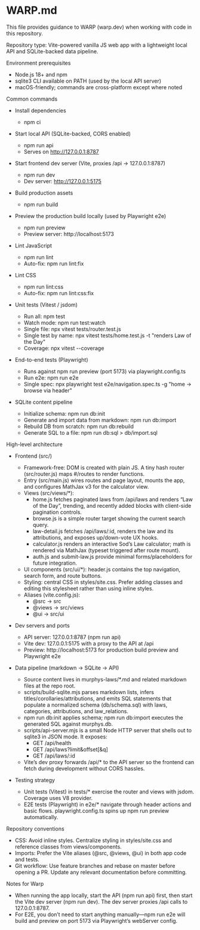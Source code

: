 # WARP.md

This file provides guidance to WARP (warp.dev) when working with code in this repository.

Repository type: Vite-powered vanilla JS web app with a lightweight local API and SQLite-backed data pipeline.

Environment prerequisites
- Node.js 18+ and npm
- sqlite3 CLI available on PATH (used by the local API server)
- macOS-friendly; commands are cross-platform except where noted

Common commands
- Install dependencies
  - npm ci

- Start local API (SQLite-backed, CORS enabled)
  - npm run api
  - Serves on http://127.0.0.1:8787

- Start frontend dev server (Vite, proxies /api → 127.0.0.1:8787)
  - npm run dev
  - Dev server: http://127.0.0.1:5175

- Build production assets
  - npm run build

- Preview the production build locally (used by Playwright e2e)
  - npm run preview
  - Preview server: http://localhost:5173

- Lint JavaScript
  - npm run lint
  - Auto-fix: npm run lint:fix

- Lint CSS
  - npm run lint:css
  - Auto-fix: npm run lint:css:fix

- Unit tests (Vitest / jsdom)
  - Run all: npm test
  - Watch mode: npm run test:watch
  - Single file: npx vitest tests/router.test.js
  - Single test by name: npx vitest tests/home.test.js -t "renders Law of the Day"
  - Coverage: npx vitest --coverage

- End-to-end tests (Playwright)
  - Runs against npm run preview (port 5173) via playwright.config.ts
  - Run e2e: npm run e2e
  - Single spec: npx playwright test e2e/navigation.spec.ts -g "home → browse via header"

- SQLite content pipeline
  - Initialize schema: npm run db:init
  - Generate and import data from markdown: npm run db:import
  - Rebuild DB from scratch: npm run db:rebuild
  - Generate SQL to a file: npm run db:sql > db/import.sql

High-level architecture
- Frontend (src/)
  - Framework-free: DOM is created with plain JS. A tiny hash router (src/router.js) maps #/routes to render functions.
  - Entry (src/main.js) wires routes and page layout, mounts the app, and configures MathJax v3 for the calculator view.
  - Views (src/views/*):
    - home.js fetches paginated laws from /api/laws and renders “Law of the Day”, trending, and recently added blocks with client-side pagination controls.
    - browse.js is a simple router target showing the current search query.
    - law-detail.js fetches /api/laws/:id, renders the law and its attributions, and exposes up/down-vote UX hooks.
    - calculator.js renders an interactive Sod’s Law calculator; math is rendered via MathJax (typeset triggered after route mount).
    - auth.js and submit-law.js provide minimal forms/placeholders for future integration.
  - UI components (src/ui/*): header.js contains the top navigation, search form, and route buttons.
  - Styling: central CSS in styles/site.css. Prefer adding classes and editing this stylesheet rather than using inline styles.
  - Aliases (vite.config.js):
    - @src → src
    - @views → src/views
    - @ui → src/ui

- Dev servers and ports
  - API server: 127.0.0.1:8787 (npm run api)
  - Vite dev: 127.0.0.1:5175 with a proxy to the API at /api
  - Preview: http://localhost:5173 for production build preview and Playwright e2e

- Data pipeline (markdown → SQLite → API)
  - Source content lives in murphys-laws/*.md and related markdown files at the repo root.
  - scripts/build-sqlite.mjs parses markdown lists, infers titles/corollaries/attributions, and emits SQL statements that populate a normalized schema (db/schema.sql) with laws, categories, attributions, and law_relations.
  - npm run db:init applies schema; npm run db:import executes the generated SQL against murphys.db.
  - scripts/api-server.mjs is a small Node HTTP server that shells out to sqlite3 in JSON mode. It exposes:
    - GET /api/health
    - GET /api/laws?limit&offset[&q]
    - GET /api/laws/:id
  - Vite’s dev proxy forwards /api/* to the API server so the frontend can fetch during development without CORS hassles.

- Testing strategy
  - Unit tests (Vitest) in tests/* exercise the router and views with jsdom. Coverage uses V8 provider.
  - E2E tests (Playwright) in e2e/* navigate through header actions and basic flows. playwright.config.ts spins up npm run preview automatically.

Repository conventions
- CSS: Avoid inline styles. Centralize styling in styles/site.css and reference classes from views/components.
- Imports: Prefer the Vite aliases (@src, @views, @ui) in both app code and tests.
- Git workflow: Use feature branches and rebase on master before opening a PR. Update any relevant documentation before committing.

Notes for Warp
- When running the app locally, start the API (npm run api) first, then start the Vite dev server (npm run dev). The dev server proxies /api calls to 127.0.0.1:8787.
- For E2E, you don’t need to start anything manually—npm run e2e will build and preview on port 5173 via Playwright’s webServer config.
